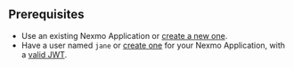## Prerequisites

- Use an existing Nexmo Application or [create a new one](/tutorials/client-sdk-generate-test-credentials).
- Have a user named `jane` or [create one](/tutorials/client-sdk-generate-test-credentials#create-a-user) for your Nexmo Application, with a [valid JWT](/tutorials/client-sdk-generate-test-credentials).